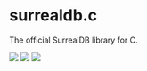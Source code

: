 # surrealdb.c

The official SurrealDB library for C.

[![](https://img.shields.io/badge/status-beta-ff00bb.svg?style=flat-square)](https://github.com/surrealdb/surrealdb.c) [![](https://img.shields.io/badge/docs-view-44cc11.svg?style=flat-square)](https://surrealdb.com/docs/integration/libraries/c) [![](https://img.shields.io/badge/license-Apache_License_2.0-00bfff.svg?style=flat-square)](https://github.com/surrealdb/surrealdb.c)
